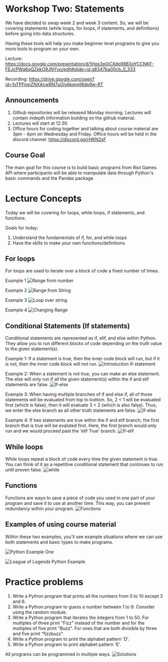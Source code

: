 # Workshop Two: Statements
We have decided to swap week 2 and week 3 content. So, we will be covering statements (while loops, for loops, if statements, and definitions) before going into data structures.

Having these tools will help you make beginner level programs to give you more tools to program on your own.

Lecture: https://docs.google.com/presentation/d/1Hqs3p0iCXdp98B3oYCCNKF-FEJcPWq6qQZpkO9JNYvo/edit#slide=id.g8347ba00cb_0_333

Recording: https://drive.google.com/open?id=1oTPFnmZNXAcwRN7uGlyAkqnpWdp9w-RT

## Announcements
1. Github repositories will be released Monday morning. Lectures will contain indepth information building on the github material.
2. Lectures will start at 12:30.
3. Office hours for coding together and talking about course material are 3pm - 4pm on Wednesday and Friday. Office hours will be held in the discord channel: https://discord.gg/rHKN2sF

## Course Goal
The main goal for this course is to build basic programs from Riot Games API where participants will be able to manipulate data through Python's basic commands and the Pandas package.

# Lecture Concepts
Today we will be covering for loops, while loops, if statements, and functions.

Goals for today:
1. Understand the fundamentals of if, for, and while loops
2. Have the skills to make your own functions/definitions

## For loops
For loops are used to iterate over a block of code a fixed number of times.

Example 1
![Range from number](https://github.com/ktptran/pcm_functions/blob/master/python_workshops/intro_python/Workshop%202%20-%20Statements/Example%20Pictures/For%20loop%20-%20number%20range.png)

Example 2
![Range from String](https://github.com/ktptran/pcm_functions/blob/master/python_workshops/intro_python/Workshop%202%20-%20Statements/Example%20Pictures/For%20loop%20-%20number%20range%20string.png)

Example 3
![Loop over string](https://github.com/ktptran/pcm_functions/blob/master/python_workshops/intro_python/Workshop%202%20-%20Statements/Example%20Pictures/For%20loop%20-%20string.png)

Example 4
![Changing Range](https://github.com/ktptran/pcm_functions/blob/master/python_workshops/intro_python/Workshop%202%20-%20Statements/Example%20Pictures/For%20loop%20-%20changing%20range.png)


## Conditional Statements (If statements)
Conditional statements are represented as if, elif, and else within Python. They allow you to run different blocks of code depending on the truth value to the given statement(s). 

Example 1: If a statement is true, then the inner code block will run, but if it is not, then the inner code block will not run.
![Introduction If-statement](https://github.com/ktptran/pcm_functions/blob/master/python_workshops/intro_python/Workshop%202%20-%20Statements/Example%20Pictures/If%20statement%20Introduction.png)

Example 2: When a statement is not true, you can make an else statement. The else will only run if all the given statement(s) within the if and elif statements are false.
![If-else](https://github.com/ktptran/pcm_functions/blob/master/python_workshops/intro_python/Workshop%202%20-%20Statements/Example%20Pictures/If-else.png)

Example 3: When having multiple branches of if and else if, all of those statements will be evaluated from top to bottom. So, 2 < 1 will be evaluated first (which is false), then it will evaluate 3 < 2 (which is also false). Thus, we enter the else branch as all other truth statements are false.
![If-else](https://github.com/ktptran/pcm_functions/blob/master/python_workshops/intro_python/Workshop%202%20-%20Statements/Example%20Pictures/Multiple%20branch%20if-else.png)

Example 4: If two statements are true within the if and elif branch, the first branch that is true will be evaluted first. Here, the first branch would only run and we would proceed past the 'elif True' branch.
![If-elif](https://github.com/ktptran/pcm_functions/blob/master/python_workshops/intro_python/Workshop%202%20-%20Statements/Example%20Pictures/Multiple%20branch%20if-elif.png)


## While loops
While loops repeat a block of code every time the given statement is true. You can think of it as a repetitive conditional statement that continues to run until proven false.
![while](https://github.com/ktptran/pcm_functions/blob/master/python_workshops/intro_python/Workshop%202%20-%20Statements/Example%20Pictures/while%20loop.png)

## Functions
Functions are ways to save a piece of code you used in one part of your program and save it to use at another time. This way, you can prevent redundancy within your program.
![Functions](https://github.com/ktptran/pcm_functions/blob/master/python_workshops/intro_python/Workshop%202%20-%20Statements/Example%20Pictures/Functions.png)

## Examples of using course material
Within these two examples, you'll see example situations where we can use both statements and basic types to make programs.

![Python Example One](https://github.com/ktptran/pcm_functions/blob/master/python_workshops/intro_python/Workshop%202%20-%20Statements/Python%20Combination%20Example%201.ipynb)

![League of Legends Python Example](https://github.com/ktptran/pcm_functions/blob/master/python_workshops/intro_python/Workshop%202%20-%20Statements/Python%20Combination%20Example%202.ipynb)


# Practice problems
1. Write a Python program that prints all the numbers from 0 to 10 except 3 and 6.
2. Write a Python program to guess a number between 1 to 9. Consider using the random module.
3. Write a Python program that iterates the integers from 1 to 50. For multiples of three print "Fizz" instead of the number and for the multiples of five print "Buzz". For ones that are both divisible by three and five print "fizzbuzz".
4. Write a Python program to print the alphabet pattern 'D'.
5. Write a Python program to print alphabet pattern 'E'.

All programs can be programmed in multiple ways. ![Solutions](https://github.com/ktptran/pcm_functions/blob/master/python_workshops/intro_python/Workshop%202%20-%20Statements/Week%202%20Practice%20Problem%20Solutions.ipynb)
